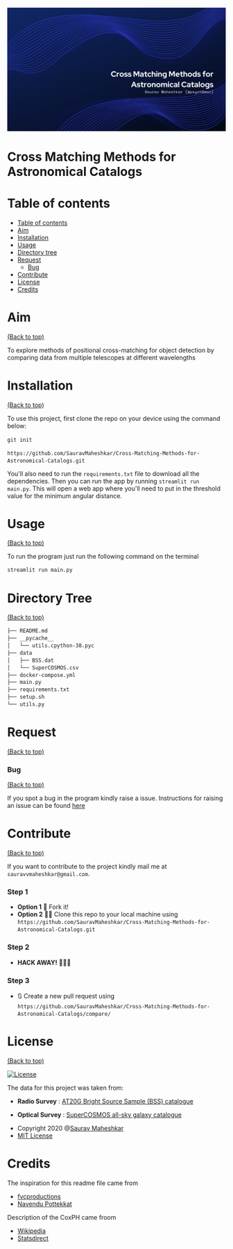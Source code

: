 ![Banner](https://github.com/SauravMaheshkar/Cross-Matching-Methods-for-Astronomical-Catalogs/blob/master/Banner.png)

# Cross Matching Methods for Astronomical Catalogs

# Table of contents

- [Table of contents](#table-of-contents)
- [Aim](#aim)
- [Installation](#installation)
- [Usage](#usage)
- [Directory tree](#directory-tree)
- [Request](#request)
    - [Bug](#bug)
- [Contribute](#contribute)
- [License](#license)
- [Credits](#credits)

# Aim
[(Back to top)](#table-of-contents)

To explore methods of positional cross-matching for object detection by comparing data from multiple telescopes at different wavelengths

# Installation
[(Back to top)](#table-of-contents)

To use this project, first clone the repo on your device using the command below:

```git init```

```https://github.com/SauravMaheshkar/Cross-Matching-Methods-for-Astronomical-Catalogs.git``` 

You'll also need to run the ```requirements.txt``` file to download all the dependencies. Then you can run the app by running ```streamlit run main.py```. This will open a web app where you'll need to put in the threshold value for the minimum angular distance.

# Usage
[(Back to top)](#table-of-contents)

To run the program just run the following command on the terminal
```python
streamlit run main.py
```

# Directory Tree
[(Back to top)](#table-of-contents)

```bash
├── README.md
├── __pycache__
│   └── utils.cpython-38.pyc
├── data
│   ├── BSS.dat
│   └── SuperCOSMOS.csv
├── docker-compose.yml
├── main.py
├── requirements.txt
├── setup.sh
└── utils.py
```

# Request
[(Back to top)](#table-of-contents)

### Bug 
[(Back to top)](#table-of-contents)

If you spot a bug in the program kindly raise a issue. Instructions for raising an issue can be found [here](https://docs.github.com/en/enterprise/2.15/user/articles/creating-an-issue)

# Contribute
[(Back to top)](#table-of-contents)

If you want to contribute to the project kindly mail me at `sauravvmaheshkar@gmail.com`.

### Step 1
 - **Option 1**
   🍴 Fork it!  
 - **Option 2**
    👯‍♂️ Clone this repo to your local machine using `https://github.com/SauravMaheshkar/Cross-Matching-Methods-for-Astronomical-Catalogs.git`
### Step 2

- **HACK AWAY!** 🔨🔨🔨

### Step 3

- 🔃 Create a new pull request using `https://github.com/SauravMaheshkar/Cross-Matching-Methods-for-Astronomical-Catalogs/compare/`


# License
[(Back to top)](#table-of-contents)

[![License](http://img.shields.io/:license-mit-blue.svg)](http://doge.mit-license.org)

The data for this project was taken from:

* **Radio Survey** : [AT20G Bright Source Sample (BSS) catalogue](http://cdsarc.u-strasbg.fr/viz-bin/Cat?J/MNRAS/384/775)

* **Optical Survey** : [SuperCOSMOS all-sky galaxy catalogue](http://ssa.roe.ac.uk/allSky)

- Copyright 2020 @[Saurav Maheshkar](https://sauravvmaheshkar.gitbook.io/saurav-maheshkar/)
- [MIT License](https://opensource.org/licenses/MIT)


# Credits

The inspiration for this readme file came from
- [fvcproductions](https://gist.github.com/fvcproductions/1bfc2d4aecb01a834b46#license)
- [Navendu Pottekkat](https://github.com/navendu-pottekkat/awesome-readme/blob/master/README-template.md)

Description of the CoxPH came froom
- [Wikipedia](https://en.wikipedia.org/wiki/Proportional_hazards_model)
- [Statsdirect](https://www.statsdirect.com/help/survival_analysis/cox_regression.htm)
